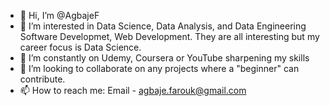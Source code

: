 - 👋 Hi, I’m @AgbajeF
- 👀 I’m interested in Data Science, Data Analysis, and Data Engineering Software Developmet, Web Development. They are all interesting but my career focus is Data Science.
- 🌱 I’m constantly on Udemy, Coursera or YouTube sharpening my skills
- 💞️ I’m looking to collaborate on any projects where a "beginner" can contribute.
- 📫 How to reach me: Email - agbaje.farouk@gmail.com

